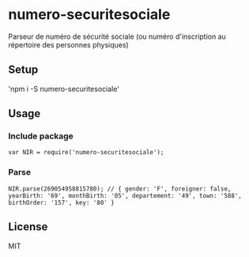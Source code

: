 # numero-securitesociale

Parseur de numéro de sécurité sociale (ou numéro d'inscription au répertoire des personnes physiques)

## Setup

'npm i -S numero-securitesociale'

## Usage

### Include package

`
var NIR = require('numero-securitesociale');
`

### Parse

`
NIR.parse(269054958815780);
// { gender: 'F', foreigner: false, yearBirth: '69', monthBirth: '05', departement: '49', town: '588', birthOrder: '157', key: '80' }
`

## License

MIT